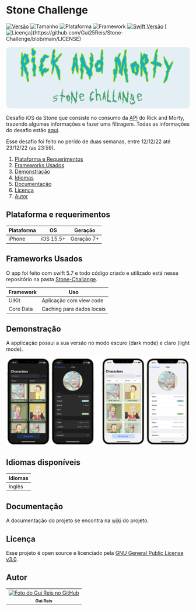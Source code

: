 # Stone Challenge
[![Versão](https://img.shields.io/badge/versão-0.0-orange)]()
![Tamanho](https://img.shields.io/badge/tamanho-0%20MB-blue)
![Plataforma](https://img.shields.io/badge/plataforma-IOS-lightgrey?logo=ios)
![Framework](https://img.shields.io/badge/framework-UIKit-red?logo=uikit)
[![Swift Versão](https://img.shields.io/badge/swift-v5.7+-blue?logo=swift)](https://swift.org/download/#releases)
[![Licença](https://img.shields.io/badge/licença-GNU%20v3.0-brightgreen?)](https://github.com/Gui25Reis/Stone-Challenge/blob/main/LICENSE)


![Capa](https://github.com/Gui25Reis/Stone-Challenge/blob/main/Arquivos/Imagens/Capa.png)

<!-- <p align="center">
    <a href="">
        <img src=""/>
    </a>
</p>  -->


Desafio iOS da Stone que consiste no consumo da [API](https://rickandmortyapi.com/documentation) do Rick and Morty, trazendo algumas informações e fazer uma filtragem. Todas as informações do desafio estão [aqui](https://github.com/Gui25Reis/Stone-Challenge/blob/main/Arquivos/Desafio%20iOS%20Stone.pdf).

Esse desafio foi feito no perído de duas semanas, entre 12/12/22 até 23/12/22 (as 23:59).

1. [Plataforma e Requerimentos](#plataforma-e-requerimentos)
2. [Frameworks Usados](#frameworks-usados)
3. [Demonstração](#demonstração)
4. [Idiomas](#idiomas-disponíveis)
5. [Documentação](#documentação)
6. [Licença](#licença)
7. [Autor](#autor)


## Plataforma e requerimentos
| **Plataforma** |   **OS**    | **Geração** |
|----------------|:-----------:|:-----------:|
iPhone           | iOS 15.5+   | Geração 7+


## Frameworks Usados
O app foi feito com swift 5.7 e todo código criado e utilizado está nesse repositório na pasta [Stone-Challange](https://github.com/Gui25Reis/Stone-Challenge/tree/main/Stone-Challenge).


| **Framework** |   **Uso**  
|---------------|-----------
| UIKit         | Aplicação com view code
| Core Data     | Caching para dados locais


## Demonstração
A applicação possui a sua versão no modo escuro (dark mode) e claro (light mode).
<p align="center">
    <img src="https://github.com/Gui25Reis/Stone-Challenge/blob/main/Arquivos/Imagens/Telas/Preview.png"/>
</p>


## Idiomas disponíveis
|     **Idiomas**     |
|---------------------|
| Inglês              |


## Documentação
A documentação do projeto se encontra na [wiki](https://github.com/Gui25Reis/Stone-Challenge/wiki) do projeto.


## Licença
Esse projeto é open source e licenciado pela [GNU General Public License v3.0](https://github.com/Gui25Reis/Stone-Challenge/blob/main/LICENSE).


## Autor
<table>
    <tr>
        <td align="center">
            <a href="https://github.com/Gui25Reis">
                <img src="https://avatars1.githubusercontent.com/u/48360732" width="100px;" alt="Foto do Gui Reis no GitHub"/><br>
                <sub>
                    <b>Gui Reis</b>
                </sub>
            </a>
        </td>
    </tr>
</table>
